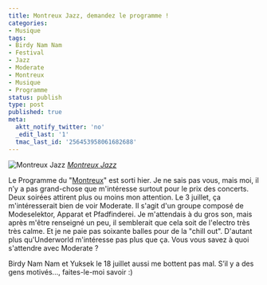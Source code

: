 ```yaml
---
title: Montreux Jazz, demandez le programme !
categories:
- Musique
tags:
- Birdy Nam Nam
- Festival
- Jazz
- Moderate
- Montreux
- Musique
- Programme
status: publish
type: post
published: true
meta:
  aktt_notify_twitter: 'no'
  _edit_last: '1'
  tmac_last_id: '256453958061682688'
---
```

<img src="https://farm4.static.flickr.com/3120/2675363336_575ca4891b.jpg" alt="Montreux Jazz" />
<em><a title="photo sharing" href="https://www.flickr.com/photos/28149885@N03/2675363336/">Montreux Jazz</a></em>

Le Programme du "<a title="Site du Montreux Jazz Festival" href="https://static.montreuxjazz.com/">Montreux</a>" est sorti hier. Je ne sais pas vous, mais moi, il n’y a pas grand-chose que m'intéresse surtout pour le prix des concerts. Deux soirées attirent plus ou moins mon attention. Le 3 juillet, ça m'intéresserait bien de voir Moderate. Il s'agit d'un groupe composé de Modeselektor, Apparat et Pfadfinderei. Je m'attendais à du gros son, mais après m'être renseigné un peu, il semblerait que cela soit de l'electro très très calme. Et je ne paie pas soixante balles pour de la "chill out". D'autant plus qu'Underworld m'intéresse pas plus que ça. Vous vous savez à quoi s'attendre avec Moderate ?

Birdy Nam Nam et Yuksek le 18 juillet aussi me bottent pas mal. S’il y a des gens motivés..., faites-le-moi savoir :)

<!--more-->

<object width="425" height="344"><param name="movie" value="https://www.youtube.com/v/z37kYizGl4A&hl=fr&fs=1"></param><param name="allowFullScreen" value="true"></param><param name="allowscriptaccess" value="always"></param><embed src="https://www.youtube.com/v/z37kYizGl4A&hl=fr&fs=1" type="application/x-shockwave-flash" allowscriptaccess="always" allowfullscreen="true" width="425" height="344"></embed></object>

<object width="425" height="344"><param name="movie" value="https://www.youtube.com/v/qMYMC6atRoE&hl=fr&fs=1"></param><param name="allowFullScreen" value="true"></param><param name="allowscriptaccess" value="always"></param><embed src="https://www.youtube.com/v/qMYMC6atRoE&hl=fr&fs=1" type="application/x-shockwave-flash" allowscriptaccess="always" allowfullscreen="true" width="425" height="344"></embed></object>

<object width="425" height="344"><param name="movie" value="https://www.youtube.com/v/88lXrCyIJLI&hl=fr&fs=1"></param><param name="allowFullScreen" value="true"></param><param name="allowscriptaccess" value="always"></param><embed src="https://www.youtube.com/v/88lXrCyIJLI&hl=fr&fs=1" type="application/x-shockwave-flash" allowscriptaccess="always" allowfullscreen="true" width="425" height="344"></embed></object>
